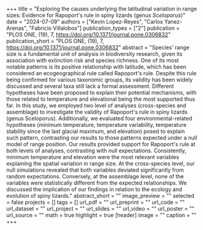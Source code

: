 +++
title = "Exploring the causes underlying the latitudinal variation in range sizes: Evidence for Rapoport's rule in spiny lizards (genus <i>Sceloporus</i>)"
date = "2024-07-09"
authors = ["Kevin Lopez-Reyes", "Carlos Yanez-Arenas", "Fabricio Villalobos"]
publication_types = ["2"]
publication = "PLOS ONE, (19), 7, https://doi.org/10.1371/journal.pone.0306832"
publication_short = "PLOS ONE, (19), 7, https://doi.org/10.1371/journal.pone.0306832"
abstract = "Species' range size is a fundamental unit of analysis in biodiversity research, given its association with extinction risk and species richness. One of its most notable patterns is its positive relationship with latitude, which has been considered an ecogeographical rule called Rapoport's rule. Despite this rule being confirmed for various taxonomic groups, its validity has been widely discussed and several taxa still lack a formal assessment. Different hypotheses have been proposed to explain their potential mechanisms, with those related to temperature and elevational being the most supported thus far. In this study, we employed two level of analyses (cross-species and assemblage) to investigate the validity of Rapoport's rule in spiny lizards (genus Sceloporus). Additionally, we evaluated four environmental-related hypotheses (minimum temperature, temperature variability, temperature stability since the last glacial maximum, and elevation) posed to explain such pattern, contrasting our results to those patterns expected under a null model of range position. Our results provided support for Rapoport's rule at both levels of analyses, contrasting with null expectations. Consistently, minimum temperature and elevation were the most relevant variables explaining the spatial variation in range size. At the cross-species level, our null simulations revealed that both variables deviated significantly from random expectations. Conversely, at the assemblage level, none of the variables were statistically different from the expected relationships. We discussed the implication of our findings in relation to the ecology and evolution of spiny lizards."
abstract_short = ""
image_preview = ""
selected = false
projects = []
tags = []
url_pdf = ""
url_preprint = ""
url_code = ""
url_dataset = ""
url_project = ""
url_slides = ""
url_video = ""
url_poster = ""
url_source = ""
math = true
highlight = true
[header]
image = ""
caption = ""
+++
